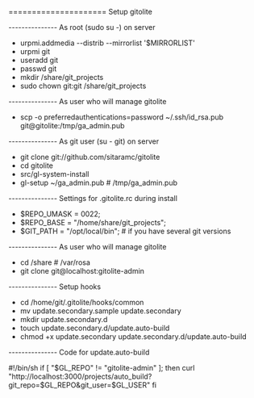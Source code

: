 ===================== Setup gitolite

--------------- As root (sudo su -) on server

* urpmi.addmedia --distrib --mirrorlist '$MIRRORLIST'
* urpmi git
* useradd git
* passwd git
* mkdir /share/git_projects
* sudo chown git:git /share/git_projects

--------------- As user who will manage gitolite

* scp -o preferredauthentications=password ~/.ssh/id_rsa.pub git@gitolite:/tmp/ga_admin.pub

--------------- As git user (su - git) on server

* git clone git://github.com/sitaramc/gitolite
* cd gitolite
* src/gl-system-install
* gl-setup ~/ga_admin.pub # /tmp/ga_admin.pub

--------------- Settings for .gitolite.rc during install

* $REPO_UMASK = 0022;
* $REPO_BASE = "/home/share/git_projects";
* $GIT_PATH = "/opt/local/bin"; # if you have several git versions

--------------- As user who will manage gitolite

* cd /share # /var/rosa
* git clone git@localhost:gitolite-admin

--------------- Setup hooks

* cd /home/git/.gitolite/hooks/common
* mv update.secondary.sample update.secondary
* mkdir update.secondary.d
* touch update.secondary.d/update.auto-build
* chmod +x update.secondary update.secondary.d/update.auto-build

--------------- Code for update.auto-build

#!/bin/sh
if [ "$GL_REPO" != "gitolite-admin" ]; then
  curl "http://localhost:3000/projects/auto_build?git_repo=$GL_REPO&git_user=$GL_USER"
fi
